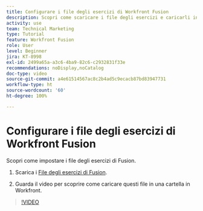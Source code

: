 ```yaml
---
title: Configurare i file degli esercizi di Workfront Fusion
description: Scopri come scaricare i file degli esercizi e caricarli in una cartella in Workfront in  [!DNL Adobe Workfront Fusion].
activity: use
team: Technical Marketing
type: Tutorial
feature: Workfront Fusion
role: User
level: Beginner
jira: KT-8998
exl-id: 2499a65a-a3c6-4ba9-82c6-c2932831f33e
recommendations: noDisplay,noCatalog
doc-type: video
source-git-commit: a4e61514567ac8c2b4ad5c9ecacb87bd83947731
workflow-type: ht
source-wordcount: '60'
ht-degree: 100%

---
```


# Configurare i file degli esercizi di Workfront Fusion

Scopri come impostare i file degli esercizi di Fusion.

1. Scarica i [File degli esercizi di Fusion](/help/assets/fusion-exercise-files.zip).

1. Guarda il video per scoprire come caricare questi file in una cartella in Workfront.

>[!VIDEO](https://video.tv.adobe.com/v/335258/?quality=12&learn=on)

